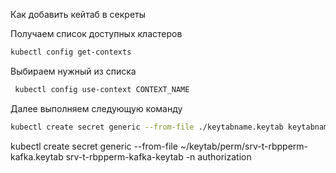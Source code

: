 Как добавить кейтаб в секреты

 Получаем список доступных кластеров 
 ```bash
 kubectl config get-contexts
```

Выбираем нужный из списка 
```bash
 kubectl config use-context CONTEXT_NAME
```

Далее выполняем следующую команду
```bash
kubectl create secret generic --from-file ./keytabname.keytab keytabname-keytab -n namespace
```


kubectl create secret generic --from-file ~/keytab/perm/srv-t-rbpperm-kafka.keytab srv-t-rbpperm-kafka-keytab -n authorization